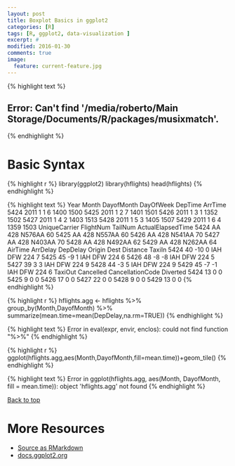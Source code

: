 ```yaml
---
layout: post
title: Boxplot Basics in ggplot2
categories: [R]
tags: [R, ggplot2, data-visualization ]
excerpt: #
modified: 2016-01-30
comments: true
image:
  feature: current-feature.jpg
---
```




{% highlight text %}
## Error: Can't find '/media/roberto/Main Storage/Documents/R/packages/musixmatch'.
{% endhighlight %}

# Basic Syntax


{% highlight r %}
library(ggplot2)
library(hflights)
head(hflights)
{% endhighlight %}



{% highlight text %}
     Year Month DayofMonth DayOfWeek DepTime ArrTime
5424 2011     1          1         6    1400    1500
5425 2011     1          2         7    1401    1501
5426 2011     1          3         1    1352    1502
5427 2011     1          4         2    1403    1513
5428 2011     1          5         3    1405    1507
5429 2011     1          6         4    1359    1503
     UniqueCarrier FlightNum TailNum ActualElapsedTime
5424            AA       428  N576AA                60
5425            AA       428  N557AA                60
5426            AA       428  N541AA                70
5427            AA       428  N403AA                70
5428            AA       428  N492AA                62
5429            AA       428  N262AA                64
     AirTime ArrDelay DepDelay Origin Dest Distance TaxiIn
5424      40      -10        0    IAH  DFW      224      7
5425      45       -9        1    IAH  DFW      224      6
5426      48       -8       -8    IAH  DFW      224      5
5427      39        3        3    IAH  DFW      224      9
5428      44       -3        5    IAH  DFW      224      9
5429      45       -7       -1    IAH  DFW      224      6
     TaxiOut Cancelled CancellationCode Diverted
5424      13         0                         0
5425       9         0                         0
5426      17         0                         0
5427      22         0                         0
5428       9         0                         0
5429      13         0                         0
{% endhighlight %}



{% highlight r %}
hflights.agg <- hflights %>% group_by(Month,DayofMonth) %>% summarize(mean.time=mean(DepDelay,na.rm=TRUE))
{% endhighlight %}



{% highlight text %}
Error in eval(expr, envir, enclos): could not find function "%>%"
{% endhighlight %}



{% highlight r %}
ggplot(hflights.agg,aes(Month,DayofMonth,fill=mean.time))+geom_tile()
{% endhighlight %}



{% highlight text %}
Error in ggplot(hflights.agg, aes(Month, DayofMonth, fill = mean.time)): object 'hflights.agg' not found
{% endhighlight %}

<a href="#top">Back to top</a>

# More Resources
- [Source as RMarkdown](https://github.com/rweyant/bertplot/tree/master/R/tutorials/ggplot-heatmap/ggplot-heatmap.Rmd)
- [docs.ggplot2.org](http://docs.ggplot2.org/current/geom_tile.html)

